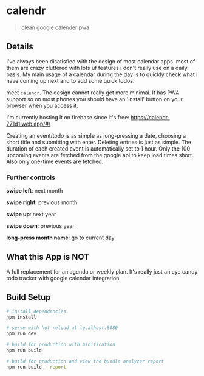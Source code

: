# calendr

> clean google calender pwa

## Details

I've always been disatisfied with the design of most calendar apps. most of them are crazy cluttered with lots uf features i don't really use on a daily basis. My main usage of a calendar during the day is to quickly check what i have coming up next and to add some quick todos. 

meet `calendr`. The design cannot really get more minimal. 
It has PWA support so on most phones you should have an 'install' button on your browser when you access it. 

I'm currently hosting it on firebase since it's free: https://calendr-771d1.web.app/#/

Creating an event/todo is as simple as long-pressing a date, choosing a short title and submitting with enter. Deleting entries is just as simple. The duration of each created event is automatically set to 1 hour. Only the 100 upcoming events are fetched from the google api to keep load times short. Also only one-time events are fetched.

### Further controls
**swipe left**: next month

**swipe right**: previous month

**swipe up**: next year

**swipe down**: previous year

**long-press month name**: go to current day


## What this App is NOT

A full replacement for an agenda or weekly plan. It's really just an eye candy todo tracker with google calendar integration.

## Build Setup

``` bash
# install dependencies
npm install

# serve with hot reload at localhost:8080
npm run dev

# build for production with minification
npm run build

# build for production and view the bundle analyzer report
npm run build --report
```


